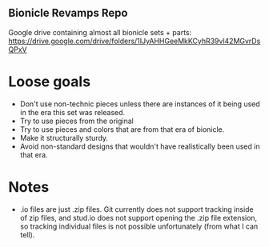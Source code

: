 ## Bionicle Revamps Repo

Google drive containing almost all bionicle sets + parts: https://drive.google.com/drive/folders/1IJyAHHGeeMkKCyhR39vl42MGvrDsQPxV

# Loose goals
 - Don't use non-technic pieces unless there are instances of it being used in the era this set was released.
 - Try to use pieces from the original
 - Try to use pieces and colors that are from that era of bionicle.
 - Make it structurally sturdy.
 - Avoid non-standard designs that wouldn't have realistically been used in that era.

# Notes
 - .io files are just .zip files. Git currently does not support tracking inside of zip files, and stud.io does not support opening the .zip file extension, so tracking individual files is not possible unfortunately (from what I can tell).
